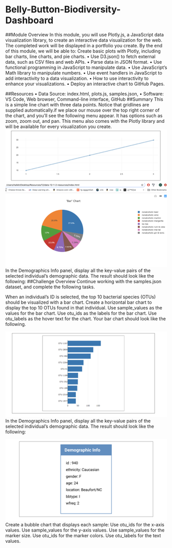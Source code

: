 # Belly-Button-Biodiversity-Dashboard
##Module Overview
In this module, you will use Plotly.js, a JavaScript data visualization library, to create an interactive data visualization for the web. The completed work will be displayed in a portfolio you create.
By the end of this module, we will be able to:
Create basic plots with Plotly, including bar charts, line charts, and pie charts.
•	Use D3.json() to fetch external data, such as CSV files and web APIs.
•	Parse data in JSON format.
•	Use functional programming in JavaScript to manipulate data.
•	Use JavaScript’s Math library to manipulate numbers.
•	Use event handlers in JavaScript to add interactivity to a data visualization.
•	How to use interactivity to enhance your visualizations.
•	Deploy an interactive chart to GitHub Pages.

##Resources
•	Data Source: index.html,  plots.js, samples.json, 
•	Software: VS Code, Web browser, Command-line interface, GitHub
##Summary
This is a simple line chart with three data points. Notice that gridlines are supplied automatically.if we place our mouse over the top right corner of the chart, and you’ll see the following menu appear. It has options such as zoom, zoom out, and pan. This menu also comes with the Plotly library and will be available for every visualization you create.
![1](https://github.com/hbostanchi/Belly-Button-Biodiversity-Dashboard/blob/master/images/1.png)
![2](https://github.com/hbostanchi/Belly-Button-Biodiversity-Dashboard/blob/master/images/2.png)
In the Demographics Info panel, display all the key-value pairs of the selected individual’s demographic data. The result should look like the following:
##Challenge Overview
Continue working with the samples.json dataset, and complete the following tasks.

When an individual’s ID is selected, the top 10 bacterial species (OTUs) should be visualized with a bar chart. Create a horizontal bar chart to display the top 10 OTUs found in that individual.
Use sample_values as the values for the bar chart.
Use otu_ids as the labels for the bar chart.
Use otu_labels as the hover text for the chart.
Your bar chart should look like the following.

![3](https://github.com/hbostanchi/Belly-Button-Biodiversity-Dashboard/blob/master/images/3.png)
In the Demographics Info panel, display all the key-value pairs of the selected individual’s demographic data. The result should look like the following:

![4](https://github.com/hbostanchi/Belly-Button-Biodiversity-Dashboard/blob/master/images/4.png)
Create a bubble chart that displays each sample:
Use otu_ids for the x-axis values.
Use sample_values for the y-axis values.
Use sample_values for the marker size.
Use otu_ids for the marker colors.
Use otu_labels for the text values.